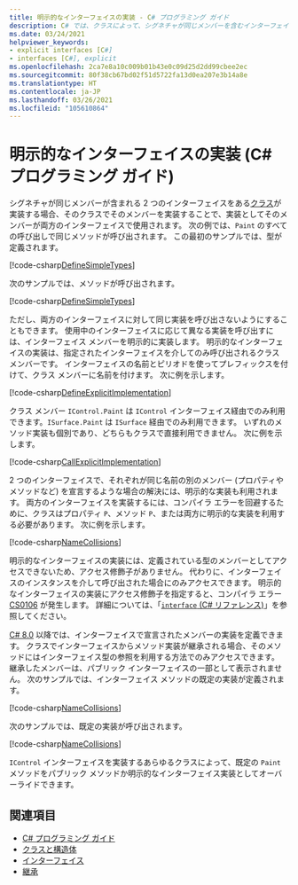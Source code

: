 ```yaml
---
title: 明示的なインターフェイスの実装 - C# プログラミング ガイド
description: C# では、クラスによって、シグネチャが同じメンバーを含むインターフェイスを実装できます。 明示的な実装では、1 つのインターフェイスに固有のクラス メンバーが作成されます。
ms.date: 03/24/2021
helpviewer_keywords:
- explicit interfaces [C#]
- interfaces [C#], explicit
ms.openlocfilehash: 2ca7e8a10c009b01b43e0c09d25d2dd99cbee2ec
ms.sourcegitcommit: 80f38cb67bd02f51d5722fa13d0ea207e3b14a8e
ms.translationtype: HT
ms.contentlocale: ja-JP
ms.lasthandoff: 03/26/2021
ms.locfileid: "105610864"
---
```

# <a name="explicit-interface-implementation-c-programming-guide"></a>明示的なインターフェイスの実装 (C# プログラミング ガイド)

シグネチャが同じメンバーが含まれる 2 つのインターフェイスをある[クラス](../../language-reference/keywords/class.md)が実装する場合、そのクラスでそのメンバーを実装することで、実装としてそのメンバーが両方のインターフェイスで使用されます。 次の例では、`Paint` のすべての呼び出しで同じメソッドが呼び出されます。 この最初のサンプルでは、型が定義されます。

[!code-csharp[DefineSimpleTypes](~/samples/snippets/csharp/interfaces/ExplicitImplementation.cs#DefineTypes)]

次のサンプルでは、メソッドが呼び出されます。

[!code-csharp[DefineSimpleTypes](~/samples/snippets/csharp/interfaces/ExplicitImplementation.cs#CallMethods)]

ただし、両方のインターフェイスに対して同じ実装を呼び出さないようにすることもできます。 使用中のインターフェイスに応じて異なる実装を呼び出すには、インターフェイス メンバーを明示的に実装します。 明示的なインターフェイスの実装は、指定されたインターフェイスを介してのみ呼び出されるクラス メンバーです。 インターフェイスの名前とピリオドを使ってプレフィックスを付けて、クラス メンバーに名前を付けます。 次に例を示します。

[!code-csharp[DefineExplicitImplementation](~/samples/snippets/csharp/interfaces/ExplicitImplementation.cs#ExplicitImplementation)]

クラス メンバー `IControl.Paint` は `IControl` インターフェイス経由でのみ利用できます。`ISurface.Paint` は `ISurface` 経由でのみ利用できます。 いずれのメソッド実装も個別であり、どちらもクラスで直接利用できません。 次に例を示します。

[!code-csharp[CallExplicitImplementation](~/samples/snippets/csharp/interfaces/ExplicitImplementation.cs#CallExplicitImplementation)]

2 つのインターフェイスで、それぞれが同じ名前の別のメンバー (プロパティやメソッドなど) を宣言するような場合の解決には、明示的な実装も利用されます。 両方のインターフェイスを実装するには、コンパイラ エラーを回避するために、クラスはプロパティ `P`、メソッド `P`、または両方に明示的な実装を利用する必要があります。 次に例を示します。

[!code-csharp[NameCollisions](~/samples/snippets/csharp/interfaces/ExplicitImplementation.cs#NameCollision)]

明示的なインターフェイスの実装には、定義されている型のメンバーとしてアクセスできないため、アクセス修飾子がありません。 代わりに、インターフェイスのインスタンスを介して呼び出された場合にのみアクセスできます。 明示的なインターフェイスの実装にアクセス修飾子を指定すると、コンパイラ エラー [CS0106](../../language-reference/compiler-messages/cs0106.md) が発生します。 詳細については、「[`interface` (C# リファレンス)](../../language-reference/keywords/interface.md)」を参照してください。

[C# 8.0](../../whats-new/csharp-8.md#default-interface-methods) 以降では、インターフェイスで宣言されたメンバーの実装を定義できます。 クラスでインターフェイスからメソッド実装が継承される場合、そのメソッドにはインターフェイス型の参照を利用する方法でのみアクセスできます。 継承したメンバーは、パブリック インターフェイスの一部として表示されません。 次のサンプルでは、インターフェイス メソッドの既定の実装が定義されます。

[!code-csharp[NameCollisions](~/samples/snippets/csharp/interfaces/ExplicitImplementation.cs#DefaultImplementation)]

次のサンプルでは、既定の実装が呼び出されます。

[!code-csharp[NameCollisions](~/samples/snippets/csharp/interfaces/ExplicitImplementation.cs#CallDefaultImplementation)]

`IControl` インターフェイスを実装するあらゆるクラスによって、既定の `Paint` メソッドをパブリック メソッドか明示的なインターフェイス実装としてオーバーライドできます。

## <a name="see-also"></a>関連項目

- [C# プログラミング ガイド](../index.md)
- [クラスと構造体](../classes-and-structs/index.md)
- [インターフェイス](./index.md)
- [継承](../classes-and-structs/inheritance.md)
